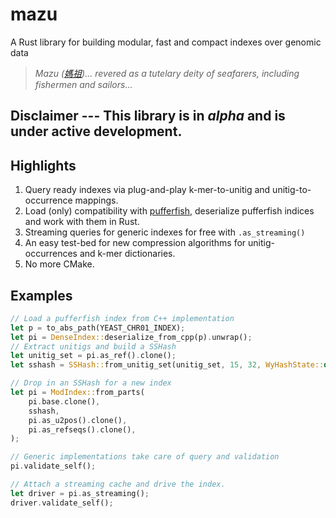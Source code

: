 # mazu
A Rust library for building modular, fast and compact indexes over genomic data

> _Mazu ([媽祖](https://en.wikipedia.org/wiki/Mazu))... revered as a tutelary deity of seafarers, including fishermen and sailors..._

## Disclaimer --- This library is in _alpha_ and is under active development.

## Highlights
1. Query ready indexes via plug-and-play k-mer-to-unitig and unitig-to-occurrence mappings.
2. Load (only) compatibility with [pufferfish](https://github.com/COMBINE-lab/pufferfish), deserialize pufferfish indices and work with them in Rust.
3. Streaming queries for generic indexes for free with `.as_streaming()`
4. An easy test-bed for new compression algorithms for unitig-occurrences and k-mer dictionaries.
5. No more CMake.

## Examples

```Rust
// Load a pufferfish index from C++ implementation
let p = to_abs_path(YEAST_CHR01_INDEX);
let pi = DenseIndex::deserialize_from_cpp(p).unwrap();
// Extract unitigs and build a SSHash
let unitig_set = pi.as_ref().clone();
let sshash = SSHash::from_unitig_set(unitig_set, 15, 32, WyHashState::default()).unwrap();

// Drop in an SSHash for a new index
let pi = ModIndex::from_parts(
    pi.base.clone(),
    sshash,
    pi.as_u2pos().clone(),
    pi.as_refseqs().clone(),
);

// Generic implementations take care of query and validation
pi.validate_self();

// Attach a streaming cache and drive the index.
let driver = pi.as_streaming();
driver.validate_self();
```
